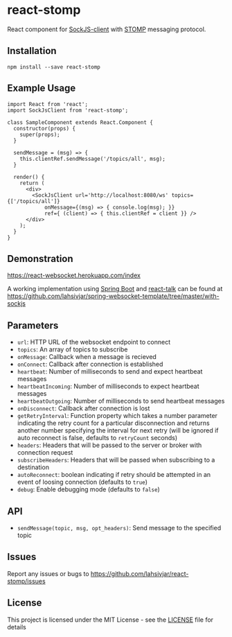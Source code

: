 # react-stomp

React component for [SockJS-client](https://github.com/sockjs/sockjs-client) with [STOMP](https://stomp.github.io/) messaging protocol.

## Installation

```
npm install --save react-stomp
```

## Example Usage

```
import React from 'react';
import SockJsClient from 'react-stomp';

class SampleComponent extends React.Component {
  constructor(props) {
    super(props);
  }

  sendMessage = (msg) => {
    this.clientRef.sendMessage('/topics/all', msg);
  }

  render() {
    return (
      <div>
        <SockJsClient url='http://localhost:8080/ws' topics={['/topics/all']}
            onMessage={(msg) => { console.log(msg); }}
            ref={ (client) => { this.clientRef = client }} />
      </div>
    );
  }
}
```

## Demonstration
https://react-websocket.herokuapp.com/index

A working implementation using [Spring Boot](https://projects.spring.io/spring-boot/) and [react-talk](https://github.com/lahsivjar/react-talk) can be found at https://github.com/lahsivjar/spring-websocket-template/tree/master/with-sockjs

## Parameters

* `url`: HTTP URL of the websocket endpoint to connect
* `topics`: An array of topics to subscribe
* `onMessage`: Callback when a message is recieved
* `onConnect`: Callback after connection is established
* `heartbeat`: Number of milliseconds to send and expect heartbeat messages
* `heartbeatIncoming`: Number of milliseconds to expect heartbeat messages
* `heartbeatOutgoing`: Number of milliseconds to send heartbeat messages
* `onDisconnect`: Callback after connection is lost
* `getRetryInterval`: Function property which takes a number parameter indicating the retry count for a particular disconnection and returns another number specifying the interval for next retry (will be ignored if auto reconnect is false, defaults to `retryCount` seconds)
* `headers`: Headers that will be passed to the server or broker with connection request
* `subscribeHeaders`: Headers that will be passed when subscribing to a destination
* `autoReconnect`: boolean indicating if retry should be attempted in an event of loosing connection (defaults to `true`)
* `debug`: Enable debugging mode (defaults to `false`)

## API

* `sendMessage(topic, msg, opt_headers)`: Send message to the specified topic

## Issues

Report any issues or bugs to https://github.com/lahsivjar/react-stomp/issues

## License

This project is licensed under the MIT License - see the [LICENSE](LICENSE) file for details
